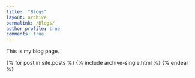 ```yaml
---
title:  "Blogs"
layout: archive
permalink: /Blogs/
author_profile: true
comments: true
---
```


This is my blog page.

{% for post in site.posts %}
  {% include archive-single.html %}
{% endear %}
